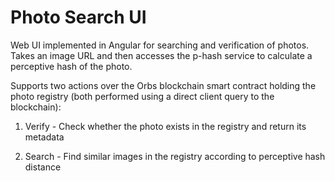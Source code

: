 # Photo Search UI

Web UI implemented in Angular for searching and verification of photos. Takes an image URL and then accesses the p-hash service to calculate a perceptive hash of the photo. 

Supports two actions over the Orbs blockchain smart contract holding the photo registry (both performed using a direct client query to the blockchain):

1. Verify - Check whether the photo exists in the registry and return its metadata

2. Search - Find similar images in the registry according to perceptive hash distance
